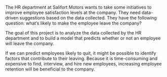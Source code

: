 The HR department at Salifort Motors wants to take some initiatives to improve employee satisfaction levels at the company. They need data-driven suggestions based on the data collected. They have the following question: what’s likely to make the employee leave the company?

The goal of this project is to analyze the data collected by the HR department and to build a model that predicts whether or not an employee will leave the company. 

If we can predict employees likely to quit, it might be possible to identify factors that contribute to their leaving. Because it is time-consuming and expensive to find, interview, and hire new employees, increasing employee retention will be beneficial to the company.
